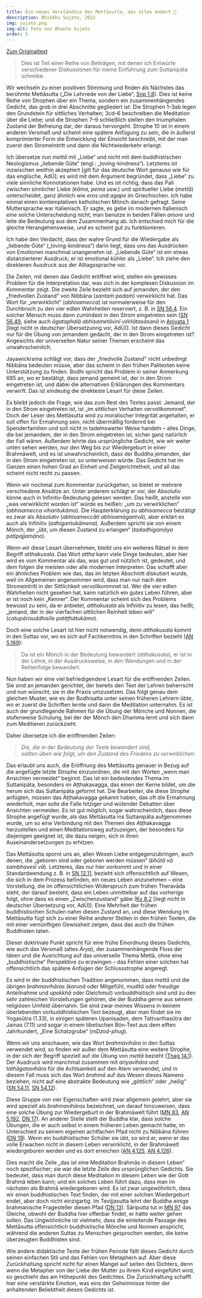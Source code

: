 ```yaml
---
title: Ein neues Verständnis des Mettāsutta, das alles ändert 🤯
description: Bhikkhu Sujato, 2022
img: sujato.png
img-alt: Foto von Bhante Sujato
order: 5
---
```


[Zum Originaltext](https://discourse.suttacentral.net/t/a-new-reading-of-the-mettasutta-that-will-change-everything/26828)

>Dies ist Teil einer Reihe von Beiträgen, mit denen ich Entwürfe verschiedener Diskussionen für meine Einführung zum Suttanipāta schreibe.

Wir wechseln zu einer positiven Stimmung und finden als Nächstes das berühmte Mettāsutta („Die Lehrrede von der Liebe“, [Snp 1.8](#/sutta/snp1.8/de/sabbamitta)). Dies ist keine Reihe von Strophen über ein Thema, sondern ein zusammenhängendes Gedicht, das grob in drei Abschnitte gegliedert ist: Die Strophen 1–3ab legen den Grundstein für sittliches Verhalten; 3cd–6 beschreiben die Meditation über die Liebe; und die Strophen 7–9 schließlich stellen den triumphalen Zustand der Befreiung dar, der daraus hervorgeht. Strophe 10 ist in einem anderen Versmaß und scheint eine spätere Anfügung zu sein, die in äußerst komprimierter Form die Entwicklung der Einsicht beschreibt, mit der  man zuerst den Stromeintritt und dann die Nichtwiederkehr erlangt.

Ich übersetze nun *mettā* mit „Liebe“ und nicht mit dem buddhistischen Neologismus „liebende Güte“ (engl.: „loving-kindness“). Letzteres ist inzwischen weithin akzeptiert [gilt für das deutsche Wort genauso wie für das englische, AdÜ]; es wird mit dem Argument begründet, dass „Liebe“ zu viele sinnliche Konnotationen habe. Und es ist richtig, dass das Pali zwischen sinnlicher Liebe (*kāma*, *pema* usw.) und spiritueller Liebe (*mettā*) unterscheidet, ganz ähnlich wie *eros* und *agape* im Griechischen. Ich habe einmal einen kontemplativen katholischen Mönch danach gefragt. Seine Muttersprache war Italienisch. Er sagte, es gebe im modernen Italienisch eine solche Unterscheidung nicht; man benutze in beiden Fällen *amore* und leite die Bedeutung aus dem Zusammenhang ab. Ich entschied mich für die gleiche Herangehensweise, und es scheint gut zu funktionieren.

Ich habe den Verdacht, dass der wahre Grund für die Wiedergabe als „liebende Güte“ („loving-kindness“) darin liegt, dass uns das Ausdrücken von Emotionen manchmal unangenehm ist. „Liebende Güte“ ist ein etwas distanzierterer Ausdruck; er ist emotional kühler als „Liebe“. Ich ziehe den direkteren Ausdruck aus der Alltagssprache vor.

Die Zeilen,  mit denen das Gedicht eröffnet wird, stellen ein gewisses Problem für die Interpretation dar, was sich in der komplexen Diskussion im Kommentar zeigt. Die zweite Zeile bezieht sich auf jemanden, der den „friedvollen Zustand“ von Nibbāna (*santaṁ padaṁ*) verwirklicht hat. Das Wort für „verwirklicht“ (*abhisamecca*) ist normalerweise für den Durchbruch zu den vier edlen Wahrheiten reserviert, z. B. in [SN 56.4](#/sutta/sn56.4/de/sabbamitta). Ein solcher Mensch muss dann zumindest in den Strom eingetreten sein ([SN 56.49](#/sutta/sn56.49:1.7/de/sabbamitta), siehe auch *āgataphalā abhisametāvinī viññātasāsanā* in [Aniyata 1](https://suttacentral.net/pli-tv-bu-vb-ay1/en/brahmali?lang=de&layout=linebyline&reference=main&notes=sidenotes&highlight=true&script=latin#2.1.26) \[liegt nicht in deutscher Übersetzunng vor, AdÜ\]). Ist dann dieses Gedicht nur für die Übung von jemandem gedacht, der in den Strom eingetreten ist? Angesichts der universellen Natur seiner Themen erscheint das unwahrscheinlich.

Jayawickrama schlägt vor, dass der „friedvolle Zustand“ nicht unbedingt Nibbāna bedeuten müsse, aber das scheint in den frühen Palitexten keine Unterstützung zu finden. Bodhi spricht das Problem in seiner Anmerkung 685 an, wo er bestätigt, dass jemand gemeint ist, der in den Strom eingetreten ist, und dabei die alternativen Erklärungen des Kommentars verwirft. Das ist eindeutig die direkteste Lesart für diese Zeilen.

Es bleibt jedoch die Frage, wie das zum Rest des Textes passt. Jemand, der in den Strom eingetreten ist, ist „im sittlichen Verhalten vervollkommnet“. Doch der Leser des Mettāsutta wird zu moralischer Integrität angehalten, er soll offen für Ermahnung sein, nicht übermäßig fordenrd bei Spenderfamilien und soll nicht in tadelnswerter Weise handeln – alles Dinge, die bei jemandem, der in den Strom eingetreten ist, sicher ganz natürlich der Fall wären. Außerdem lehrte das ursprüngliche Gedicht, wie wir weiter unten sehen werden, nur den Weg bis zur Wiedergeburt in einer Brahmāwelt, und es ist unwahrscheinlich, dass der Buddha jemanden, der in den Strom eingetreten ist, so unterweisen würde. Das Gedicht hat im Ganzen einen hohen Grad an Einheit und Zielgerichtetheit, und all das scheint nicht recht zu passen.

Wenn wir nochmal zum Kommentar zurückgehen, so bietet er mehrere verschiedene Ansätze an. Unter anderem schlägt er vor, der Absolutiv könne auch in Infinitiv-Bedeutung gelesen werden. Das heißt, anstelle von „was verwirklicht worden ist“ würde es heißen: „um zu verwirklichen“ (*abhisamecca viharitukāmo*). Die Haupterklärung zu *abhisamecca* bestätigt es zwar als Absolutiv (*abhisameccāti abhisamāgantvā*), aber erklärt es auch als Infinitiv (*adhigantukāmena*). Außerdem spricht sie von einem Mönch, der „übt, um diesen Zustand zu erlangen“ (*tadadhigamāya paṭipajjamāno*).

Wenn wir diese Lesart übernehmen, bleibt uns ein weiteres Rätsel in dem Begriff *atthakusala*. Das Wort *attha* kann viele Dinge bedeuten, aber hier wird es vom Kommentar als das, was gut und nützlich ist, gedeutet, und dem folgen die meisten oder alle modernen Interpreten. Das schafft aber ein ähnliches Problem wie das, das im letzten Abschnitt diskutiert wurde, weil im Allgemeinen angenommen wird, dass man nur nach dem Stromeintritt in der Sittlichkeit vervollkommnet ist. Wer die vier edlen Wahrheiten nicht gesehen hat, kann natürlich ein gutes Leben führen, aber er ist noch kein „Kenner“. Der Kommentar scheint sich des Problems bewusst zu sein, da er anbietet, *atthakusala* als Infinitiv zu lesen, das heißt, „jemand, der in der vierfachen sittlichen Reinheit leben will“ (*catupārisuddhisīle patiṭṭhātukāmo*).

Doch eine solche Lesart ist hier nicht notwendig, denn *atthakusala* kommt in den Suttas vor, wo es sich auf Fachkenntnis in den Schriften bezieht ([AN 5.169](#/sutta/an5.169:3.1/de/sabbamitta)):

>Da ist ein Mönch in der Bedeutung bewandert (*atthakusala*), er ist in der Lehre, in der Ausdrucksweise, in den Wendungen und in der Reihenfolge bewandert.

Nun haben wir eine viel befriedigendere Lesart für die eröffnenden Zeilen. Sie sind an jemanden gerichtet, der bereits den Text der Lehren beherrscht und nun wünscht, sie in die Praxis umzusetzen. Das folgt genau dem gleichen Muster, wie es der Bodhisatta unter seinen früheren Lehrern übte, wo er zuerst die Schriften lernte und dann die Meditation unternahm. Es ist auch der grundlegende Rahmen für die Übung der Mönche und Nonnen, die stufenweise Schulung, bei der der Mönch den Dhamma lernt und sich dann zum Meditieren zurückzieht.

Daher übersetze ich die eröffnenden Zeilen:

>*Die, die in der Bedeutung der Texte bewandert sind,*  
>*sollten üben wie folgt, um den Zustand des Friedens zu verwirklichen:* 

Das erlaubt uns auch, die Eröffnung des Mettāsutta genauer in Bezug auf die angefügte letzte Strophe einzuordnen, die mit den Worten „wenn man Ansichten vermeidet“ beginnt. Das ist ein bedeutendes Thema im Suttanipāta, besonders im Aṭṭhakavagga, das einen der Kerne bildet, um die herum sich das Suttanipāta geformt hat. Die Bearbeiter, die diese Strophe anfügten, müssen das Aṭṭhakavagga gekannt haben, das oft die Ermahnung wiederholt, man solle die Falle hitziger und wütender Debatten über Ansichten vermeiden. Es ist gut möglich, sogar wahrscheinlich, dass diese Strophe angefügt wurde, als das Mettāsutta ins Suttanipāta aufgenommen wurde, um so eine Verbindung mit den Themen des Aṭṭhakavagga herzustellen und einen Meditationsweg aufzuzeigen, der besonders für diejenigen geeignet ist, die dazu neigen, sich in ihren Auseinandersetzungen zu erhitzen.

Das Mettāsutta spornt uns an, allen Wesen Liebe entgegenzubringen, auch denen, die „geboren sind oder geboren werden müssen“ (*bhūtā vā sambhavesī vā*). Letzteres, das nur hier vorkommt und in einer Standardwendung z. B. in [SN 12.11](#/sutta/sn12.11:1.3/de/sabbamitta), bezieht sich offensichtlich auf Wesen, die sich in dem Prozess befinden, ein neues Leben anzunehmen – eine Vorstellung, die im offensichtlichen Widerspruch zum frühen Theravāda steht, der darauf besteht, dass ein Leben unmittelbar auf das vorherige folgt, ohne dass es einen „Zwischenzustand“ gäbe ([Kv 8.2](https://suttacentral.net/kv8.2/en/aung-rhysdavids?lang=de&reference=main&highlight=true) [liegt nicht in deutscher Übersetzung vor, AdÜ]). Eine Mehrheit der frühen buddhistischen Schulen nahm diesen Zustand an, und diese Wendung im Mettāsutta fügt sich zu einer Reihe anderer Stellen in den frühen Texten, die mit einer vernünftigen Gewissheit zeigen, dass das auch die frühen Buddhisten taten.

Dieser doktrinale Punkt spricht für eine frühe Einordnung dieses Gedichts, wie auch das Versmaß (altes *Ārya*), der zusammenhängende Fluss der Ideen und die Ausrichtung auf das universelle Thema Mettā, ohne eine „buddhistische“ Perspektive zu erzwingen – das Fehlen einer solchen hat offensichtlich das spätere Anfügen der Schlussstrophe angeregt.

Es wird in der buddhistischen Tradition angenommen, dass *mettā* und die übrigen *brahmavihāras* (*karuṇā* oder Mitgefühl, *muditā* oder freudige Anteilnahme und *upekkhā* oder Gleichmut) vorbuddhistisch sind und zu den sehr zahlreichen Vorstellungen gehören, die der Buddha gerne aus seinem religiösen Umfeld übernahm. Sie sind zwar meines Wissens in keinem überlebenden vorbuddhistischen Text bezeugt, aber man findet sie im Yogasūtra (1.33), in einigen späteren Upaniṣaden, dem Tattvarthasūtra der Jainas (7.11) und sogar in einem tibetischen Bön-Text aus dem elften Jahrhundert, „Eine Schatzgrube“ (*mDzod-phug*).

Wenn wir uns anschauen, wie das Wort *brahmavihāra* in den Suttas verwendet wird, so finden wir außer dem Mettāsutta eine weitere Strophe, in der sich der Begriff speziell auf die Übung von *mettā* bezieht ([Thag 14.1](#/sutta/thag14.1:5.3/de/sabbamitta)). Der Ausdruck wird manchmal zusammen mit *ariyavihāra* und *tathāgatavihāra* für die Achtsamkeit auf den Atem verwendet, und in diesem Fall muss sich das Wort *brahmā* auf das Wesen dieses Namens beziehen, nicht auf eine abstrakte Bedeutung wie „göttlich“ oder „heilig“ ([SN 54.11](#/sutta/sn54.11:3.2/de/sabbamitta), [SN 54.12](#/sutta/sn54.12:8.1/de/sabbamitta)).

Diese Gruppe von vier Eigenschaften wird zwar allgemein gelehrt, aber sie wird speziell als *brahmavihāras* bezeichnet, um darauf hinzuweisen, dass eine solche Übung zur Wiedergeburt in der Brahmāwelt führt ([MN 83](#/sutta/mn83:6.2/de/sabbamitta), [AN 5.192](#/sutta/an5.19:6.82/de/sabbamitta), [DN 17](#/sutta/dn17:2.13.8/de/sabbamitta)). An anderer Stelle stellt der Buddha klar, dass solche Übungen, die er auch selbst in einem früheren Leben gemacht hatte, im Unterschied zu seinem eigenen achtfachen Pfad nicht zu Nibbāna führen ([DN 19](#/sutta/dn19:61.4/de/sabbamitta)). Wenn ein buddhistischer Schüler sie übt, so wird er, wenn er das volle Erwachen nicht in diesem Leben verwirklicht, in der Brahmāwelt wiedergeboren werden und es dort erreichen ([AN 4.125](#/sutta/an4.125/de/sabbamitta), [AN 4.126](#/sutta/an4.126/de/sabbamitta)).

Dies macht die Zeile „das ist eine Meditation Brahmās in diesem Leben“ noch spezifischer; sie war die letzte Zeile des ursprünglichen Gedichts. Sie bedeutet, dass man durch diese Meditation in diesem Leben wie der Gott Brahmā leben kann; und ein solches Leben führt dazu, dass man im nächsten als Brahmā wiedergeboren wird. Es ist zwar ungewöhnlich, dass wir einen buddhistischen Text finden, der mit einer solchen Wiedergeburt endet, aber doch nicht einzigartig. Im Tevijjasutta lehrt der Buddha einige brahmanische Fragesteller diesen Pfad ([DN 13](#/sutta/dn13/de/sabbamitta)). Sāriputta tut in [MN 97](#/sutta/mn97/de/sabbamitta) das Gleiche, obwohl der Buddha hier offenbar findet, er hätte weiter gehen sollen. Das Ungwöhnliche ist vielmehr, dass die einleitende Passage des Mettāsutta offensichtlich buddhistische Mönche und Nonnen anspricht, während die anderen Suttas zu Menschen gesprochen werden, die keine überzeugten Buddhisten sind.

Wie andere didaktische Texte der frühen Periode fällt dieses Gedicht durch seinen einfachen Stil und das Fehlen von Metaphern auf. Aber diese Zurückhaltung spricht nicht für einen Mangel auf seiten des Dichters, denn wenn die Metapher von der Liebe der Mutter zu ihrem Kind eingeführt wird, so geschieht das am Höhepunkt des Gedichtes. Die Zurückhaltung schafft  hier eine verstärkte Emotion, was eins der Geheimnisse hinter der anhaltenden Beliebtheit dieses Gedichts ist.

